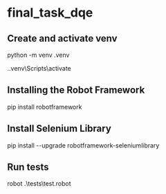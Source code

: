 # final_task_dqe

## Create and activate venv

python -m venv .venv 
 
.\.venv\Scripts\activate

## Installing the Robot Framework 

pip install robotframework

## Install Selenium Library

pip install --upgrade robotframework-seleniumlibrary

## Run tests

robot .\tests\test.robot 